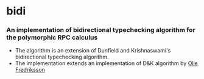 # bidi


### An implementation of bidirectional typechecking algorithm for the polymorphic RPC calculus

- The algorithm is an extension of Dunfield and Krishnaswami's bidirectional typechecking algorithm.
- The implementation extends an implementation of D&K algorithm by [Olle Fredriksson](https://semantic-domain.blogspot.com/2013/04/thanks-to-olle-fredriksson.html)



